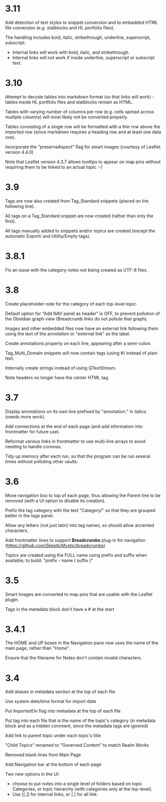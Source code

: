 # 3.11
Add detection of text styles to snippet conversion and to embedded HTML file conversion (e.g. statblocks and HL portfolio files).

The handling includes bold, italic, strikethrough, underline, superscript, subscript: 
- Internal links will work with bold, italic, and strikethrough.
- Internal links will not work if inside underline, superscript or subscript text.

# 3.10
Attempt to decode tables into markdown format (so that links will work) - tables inside HL portfolio files and statblocks remain as HTML.

Tables with varying number of columns per row (e.g. cells spread across multiple columns) will most likely not be converted properly.

Tables consisting of a single row will be formatted with a thin row above the imported row (since markdown requires a heading row and at least one data row).

Incorporate the "preserveAspect" flag for smart images (courtesy of Leaflet version 4.4.0)

Note that Leaflet version 4.3.7 allows tooltips to appear on map pins without requiring them to be linked to an actual topic :-)

# 3.9
Tags are now also created from Tag_Standard snippets (placed on the following line).

All tags on a Tag_Standard snippet are now created (rather than only the first).

All tags manually added to snippets and/or topics are created (except the automatic Export/<name> and Utility/Empty tags).

# 3.8.1
Fix an issue with the category notes not being created as UTF-8 files.

# 3.8
Create placeholder note for the category of each top-level topic.

Default option for "Add NAV panel as header" is OFF, to prevent pollution of the Obsidian graph view (Breadcrumb links do not pollute that graph).

Images and other embedded files now have an external link following them using the text of the annotation or "external link" as the label.

Create annotations properly on each line, appearing after a semi-colon.

Tag_Multi_Domain snippets will now contain tags (using #) instead of plain text.

Internally create strings instead of using QTextStream.

Note headers no longer have the center HTML tag.

# 3.7
Display annotations on its own line prefixed by "annotation:" in italics (needs more work).

Add connections at the end of each page (and add information into frontmatter for future use).

Reformat various links in frontmatter to use multi-line arrays to avoid needing to handle commas.

Tidy up memory after each run, so that the program can be run several times without polluting other vaults.

# 3.6
Move navigation box to top of each page, thus allowing the Parent line to be removed (with a UI option to disable its creation).

Prefix the tag category with the text "Category/" so that they are grouped better in the tags panel.

Allow any letters (not just latin) into tag names, so should allow accented characters.

Add frontmatter lines to support **Breadcrumbs** plug-in for navigation (https://github.com/SkepticMystic/breadcrumbs)

Topics are created using the FULL name using prefix and suffix when available, to build: "prefix - name ( suffix )"

# 3.5
Smart Images are converted to map pins that are usable with the Leaflet plugin.

Tags in the metadata block don't have a # at the start

# 3.4.1
The HOME and UP boxes in the Navigation pane now uses the name of the main page, rather than "Home".

Ensure that the filename for Notes don't contain invalid characters.

# 3.4

Add aliases in metadata section at the top of each file

Use system date/time format for import date

Put ImportedOn flag into metadata at the top of each file

Put tag into each file that is the name of the topic's category (in metadata block and as a hidden comment, since the metadata tags are ignored)

Add link to parent topic under each topic's title

"Child Topics" renamed to "Governed Content" to match Realm Works

Removed blank lines from Main Page 

Add Navigation bar at the bottom of each page

Two new options in the UI:
- choose to put notes into a single level of folders based on topic Categories, or topic hierarchy (with categories only at the top-level).
- Use \[\[.]] for internal links, or \[.] for all link.
